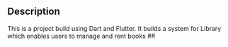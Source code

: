 ## Description

This is a project build using Dart and Flutter. It builds a system for Library which enables users to manage and rent books ##